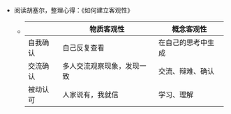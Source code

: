 - 阅读胡塞尔，整理心得：《如何建立客观性》
	- |  | 物质客观性    | 概念客观性    |
	  | ---- | ---- | ---- |
	  |  自我确认  | 自己反复查看 | 在自己的思考中生成 |
	  |交流确认|多人交流观察现象，发现一致|交流、辩难、确认|
	  |被动认可|人家说有，我就信|学习、理解|
